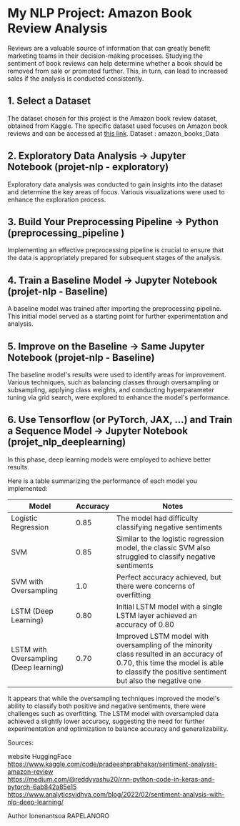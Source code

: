 # My NLP Project: Amazon Book Review Analysis

Reviews are a valuable source of information that can greatly benefit marketing teams in their decision-making processes. Studying the sentiment of book reviews can help determine whether a book should be removed from sale or promoted further. This, in turn, can lead to increased sales if the analysis is conducted consistently.

## 1. Select a Dataset
The dataset chosen for this project is the Amazon book review dataset, obtained from Kaggle. The specific dataset used focuses on Amazon book reviews and can be accessed at [this link](https://www.kaggle.com/datasets/tarkkaanko/amazon?rvi=1).
Dataset : amazon_books_Data

## 2. Exploratory Data Analysis → Jupyter Notebook (projet-nlp - exploratory)
Exploratory data analysis was conducted to gain insights into the dataset and determine the key areas of focus. Various visualizations were used to enhance the exploration process.

## 3. Build Your Preprocessing Pipeline → Python (preprocessing_pipeline )
Implementing an effective preprocessing pipeline is crucial to ensure that the data is appropriately prepared for subsequent stages of the analysis.

## 4. Train a Baseline Model → Jupyter Notebook (projet-nlp - Baseline)
A baseline model was trained after importing the preprocessing pipeline. This initial model served as a starting point for further experimentation and analysis.

## 5. Improve on the Baseline → Same Jupyter  Notebook (projet-nlp - Baseline)
The baseline model's results were used to identify areas for improvement. Various techniques, such as balancing classes through oversampling or subsampling, applying class weights, and conducting hyperparameter tuning via grid search, were explored to enhance the model's performance.

## 6. Use Tensorflow (or PyTorch, JAX, ...) and Train a Sequence Model → Jupyter Notebook (projet_nlp_deeplearning)
In this phase, deep learning models were employed to achieve better results. 


Here is a table summarizing the performance of each model you implemented:

| Model | Accuracy | Notes |
| ----- | -------- | ----- |
| Logistic Regression | 0.85 | The model had difficulty classifying negative sentiments |
| SVM | 0.85 | Similar to the logistic regression model, the classic SVM also struggled to classify negative sentiments |
| SVM with Oversampling | 1.0 | Perfect accuracy achieved, but there were concerns of overfitting |
| LSTM (Deep Learning) | 0.80 | Initial LSTM model with a single LSTM layer achieved an accuracy of 0.80 |
| LSTM with Oversampling (Deep learning)| 0.70 | Improved LSTM model with oversampling of the minority class resulted in an accuracy of 0.70, this time the model is able to classify the positive sentiment but also the negative one |

It appears that while the oversampling techniques improved the model's ability to classify both positive and negative sentiments, there were challenges such as overfitting. The LSTM model with oversampled data achieved a slightly lower accuracy, suggesting the need for further experimentation and optimization to balance accuracy and generalizability.






Sources:

website HuggingFace 
https://www.kaggle.com/code/pradeeshprabhakar/sentiment-analysis-amazon-review         
https://medium.com/@reddyyashu20/rnn-python-code-in-keras-and-pytorch-6ab842a85e15      
https://www.analyticsvidhya.com/blog/2022/02/sentiment-analysis-with-nlp-deep-learning/



Author Ionenantsoa RAPELANORO 
